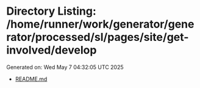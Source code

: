 # Directory Listing: /home/runner/work/generator/generator/processed/sl/pages/site/get-involved/develop
Generated on: Wed May  7 04:32:05 UTC 2025

- [README.md](README.md)
